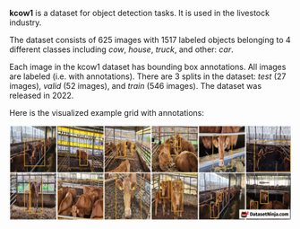 **kcow1** is a dataset for object detection tasks. It is used in the livestock industry.

The dataset consists of 625 images with 1517 labeled objects belonging to 4 different classes including *cow*, *house*, *truck*, and other: *car*.

Each image in the kcow1 dataset has bounding box annotations. All images are labeled (i.e. with annotations). There are 3 splits in the dataset: *test* (27 images), *valid* (52 images), and *train* (546 images). The dataset was released in 2022.

Here is the visualized example grid with annotations:

<img src="https://github.com/dataset-ninja/kcow1/raw/main/visualizations/horizontal_grid.png">
